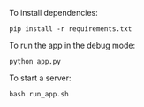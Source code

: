 To install dependencies:

    pip install -r requirements.txt

To run the app in the debug mode:

    python app.py

To start a server:

    bash run_app.sh
